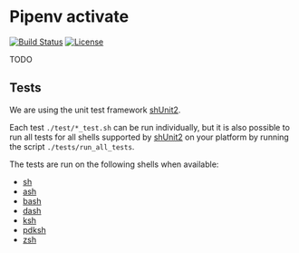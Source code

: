 # Pipenv activate

[![Build Status](https://img.shields.io/travis/nicopauss/pipenv-activate)](https://travis-ci.org/nicopauss/pipenv-activate)
[![License](https://img.shields.io/github/license/nicopauss/pipenv-activate)](https://github.com/nicopauss/pipenv-activate/blob/master/LICENSE)

TODO

## Tests

We are using the unit test framework
[shUnit2](https://github.com/kward/shunit2).

Each test `./test/*_test.sh` can be run individually, but it is also possible
to run all tests for all shells supported by
[shUnit2](https://github.com/kward/shunit2) on your platform by running the
script `./tests/run_all_tests`.

The tests are run on the following shells when available:
- [sh](https://en.wikipedia.org/wiki/Bourne_shell)
- [ash](https://en.wikipedia.org/wiki/Almquist_shell)
- [bash](https://en.wikipedia.org/wiki/Bash_(Unix_shell))
- [dash](https://en.wikipedia.org/wiki/Almquist_shell#dash)
- [ksh](https://en.wikipedia.org/wiki/KornShell)
- [pdksh](https://en.wikipedia.org/wiki/KornShell)
- [zsh](https://en.wikipedia.org/wiki/Z_shell)
